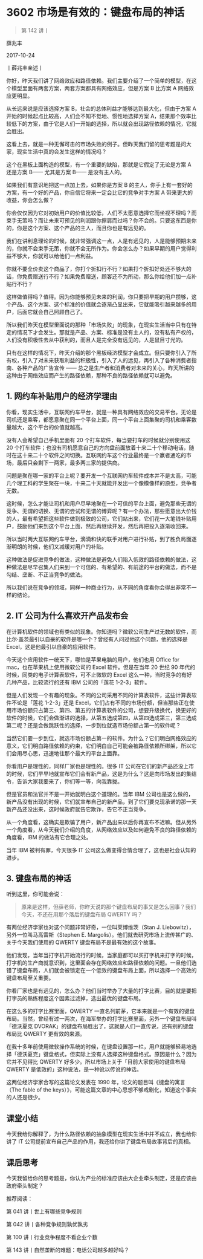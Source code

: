 # 3602 市场是有效的：键盘布局的神话

> 第 142 讲丨

薛兆丰

2017-10-24


丨薛兆丰亲述丨

你好，昨天我们讲了网络效应和路径依赖。我们主要介绍了一个简单的模型，在这个模型里面有两套方案，两套方案都具有网络效应，但是方案 B 比方案 A 网络效应更明显。

从长远来说是应该选择方案 B，社会的总体利益才能够达到最大化，但由于方案 A 开始的时候起点比较高，人们会不知不觉地、惯性地选择方案 A，结果那个效率比较低下的方案，由于它是人们一开始的选择，所以就会出现路径依赖的情况，它就会胜出。

这看上去，就是一种无懈可击的市场失败的例子。但昨天我们留的思考题是问大家，现实生活中真的会发生这样的情况吗？

这个在黑板上面构造的模型，有一个重要的缺陷，那就是它假定了无论是方案 A 还是方案 B—— 尤其是方案 B—— 是没有主人的。

如果我们有意识地把这一点加上去，如果你是方案 B 的主人，你手上有一套好的方案，有一个好的产品，你自信它将来一定会比它的竞争对手方案 A 带来更大的收益，你会怎么做？

你会仅仅因为它对初始用户的价值比较低，人们不太愿意选择它而坐视不理吗？而束手无策吗？而让未来可预见的利润跟你擦肩而过吗？你不会的。只要这东西是你的，你是这个方案、这个产品的主人，而且你也是有远见的。

我们在讲利息理论的时候，就非常强调这一点，人是有远见的，人是能够预期未来的，你就不会束手无策，你就不会无所作为。你会怎么办？如果早期的用户觉得利益不够大，你就可以给他们一点利益。

你就不要全价卖这个商品了，你打个折扣行不行？如果打个折扣好处还不够大的话，你免费赠送行不行？如果免费赠送，顾客还不为所动，那么你给他们加一点补贴行不行？

这样做值得吗？值得。因为你能够预见未来的利润，你只要把早期的用户攒够，这个产品、这个方案、这个标准的价值就会逐渐凸显出来，它就能吸引越来越多的用户，后面它就会自己照顾自己了。

所以我们昨天在模型里面说的那种「市场失败」的现象，在现实生活当中只有在特定的情况下才会发生。那就是产品、方案、标准是没有主人的，没有私有产权的，人们没有积极性去从中获利的，而且人是完全没有远见的，人是鼠目寸光的。

只有在这样的情况下，昨天介绍的那个黑板经济模型才会成立。但只要你引入了所有权，引入了对未来获取利益的积极性，引入了人的远见，再引入了各种消费者指南、各种产品的广告宣传 —— 总之是生产者和消费者对未来的关心，昨天所讲的这种由于网络效应而产生的路径依赖，那种不良的路径依赖就可以避免。

## 1. 网约车补贴用户的经济学理由

你看，现实生活中，互联网约车平台，就是一种具有网络效应的交易平台。无论是司机还是乘客，都愿意聚在同一个平台上面，同一个平台上面集聚的司机和乘客数量越大，这个平台的价值就越高。

没有人会希望自己手机里面有 20 个打车软件，每当要打车的时候就分别使用这 20 个打车软件；也没有司机愿意自己的方向盘前面放着十来二十个移动电话，随时在这十来二十个软件之间切换。互联网约车这个行业最终是一个赢者通吃的市场，最后只会剩下一两家，最多两三家的提供商。

问题是聚在哪一家的平台上呢？要开发一个互联网约车软件成本并不是太高，可能几个理工科的学生聚在一块，十来二十天就能开发出一个像模像样的原型，竞争者无数。

这时候，怎么才能让司机和用户尽早地聚在一个可信的平台上面，避免那些无谓的竞争、无谓的切换、无谓的尝试和无谓的博弈呢？有一个办法，那些愿意出大价钱的人，最有希望把这些软件做到极致的公司，它们站出来，它们花一大笔钱补贴用户，鼓励他们来到这个平台上面，然后再继续开发，然后再把投入逐渐收回来。

所以当时两大互联网约车平台，滴滴和快的联手对用户进行补贴，到了胜负局面逐渐明朗的时候，他们又减缓对用户的补贴。

这种做法是促进竞争的做法，这种做法是避免人们陷入低效的路径依赖的做法，这种做法是尽早召集人们来到一个可信的、有希望的、有前途的平台的做法，而不是勾结、垄断、不正当竞争的做法。

所以我们说在竞争的领域，同样一种商业行为，从不同的角度看你会得出非常不一样的结论。

## 2. IT 公司为什么喜欢开产品发布会

在计算机软件的领域也有类似的现象。你知道吗？微软公司生产过无数的软件，而比尔·盖茨最引以自豪的软件是哪一个？曾经有人问过他这个问题，他的选择是 Excel，这是他最引以自豪的应用软件。

今天这个应用软件一统天下，哪怕是苹果电脑的用户，他们也用 Office for mac，也在苹果机上使用微软公司的 Excel 软件。但是在当年 20 世纪 90 年代的时候，同类的电子计算表软件，可不止微软的 Excel 这么一种，当时竞争的有好几种产品，比较流行的还有 IBM 公司的「莲花 1-2-3」软件。

但是人们发现一个有趣的现象。不同的公司采用不同的计算表软件，这些计算表软件不论是「莲花 1-2-3」还是 Excel，它们占有不同的市场份额，但当那些正在使用市场份额只占第三、第四、第五的计算表软件的公司，想要升级换代，换更好的软件的时候，它们会做渐进的选择，从第五选成第四，从第四选成第三，第三选成第二呢？还是会做跳跃性的选择，一步到位就选市场份额占第一的软件呢？

当然它们要一步到位，就选市场份额占第一的软件。为什么？它们明白网络效应的意义，它们明白路径依赖的约束，它们明白自己可能会被路径依赖所绑架，所以它们会用尽心思，迅速地往那个最大的平台上面靠。

你看用户是理性的，同样厂家也是理性的。很多 IT 公司在它们的新产品还没上市的时候，它们早早地就宣布它们会有新产品，这是为什么？这是向市场发出的集结令，告诉大家我要来了，你们等一等，向我靠拢。

但是官员和法官并不是一开始就明白这个道理的。当年 IBM 公司也是这么做的，新产品没有出现的时候，它们就宣布自己的新产品，到了它们要兑现承诺的那一天新产品还没出来，这时候政府就告它欺诈，告它不正当竞争。

从一个角度看，这确实是欺骗了用户，新产品出来以后你再宣布不迟嘛。但从另外一个角度看，从今天我们介绍的角度，从网络效应以及如何避免不良的路径依赖的角度看，IBM 的做法有它合理之处。

当年 IBM 被判有罪，今天很多 IT 公司这么做变得合情合理了，这也是社会认知的进步。

## 3. 键盘布局的神话

听到这里，你可能会说：

> 原来是这样，但薛老师，你昨天说的那个键盘布局的事又是怎么回事？我们今天，不还在用那个落后的键盘布局 QWERTY 吗？

有两位经济学家也对这个问题非常好奇，一位叫莱博维茨（Stan J. Liebowitz），另外一位叫马高雷斯（Stephen E. Margolis）。他们就去研究市场上流传甚广的、关于今天我们使用的 QWERTY 键盘布局不是最有效的这个故事。

他们发现，当年当打字机开始流行的时候，当家庭都可以买打字机来打字的时候，打字机的生产商就意识到，这里面会存在网络效应和路径依赖的问题。一旦他们选错了键盘布局，人们就会被锁定在一个低效的键盘布局上面，所以选择一个高效的键盘布局至关重要。

你看厂家也是有远见的，怎么办？他们当时举办了大量的打字比赛，目的就是要把打字员的熟练程度这个因素过滤掉，选出最优的键盘布局。

在这么多的打字比赛里面，QWERTY 一直名列前茅，它本来就是一个有效的键盘布局。当然，曾经有过一两次，在海军举办的打字比赛里面，另外一个键盘布局叫「德沃夏克 DVORAK」的键盘布局胜出了，这就是人们一直传说，还有别的键盘布局比 QWERTY 更有效的来源。

在我十多年前使用微软操作系统的时候，在键盘设置那一栏，用户就能够轻易地选择「德沃夏克」键盘格式，但实际上没有人选择这种键盘格式。原因是什么？因为它并不见得比 QWERTY 好多少。所以市场上关于「目前大家使用的键盘布局 QWERTY 是低效的」这种说法，是一种讹以传讹的神话。

这两位经济学家合写的这篇论文发表在 1990 年，论文的题目叫《键盘的寓言（The fable of the keys）》，可能这篇文章的中心思想不够戏剧化，知道这个事实的人还是很少。

## 课堂小结

今天我给你解释了，为什么路径依赖的抽象模型在现实生活中并不成立，我也给你讲了 IT 公司提前宣布自己产品的作用，我还给你讲了键盘布局故事背后的真相。

## 课后思考

今天我留给你的思考题是，你认为产业的标准应该由大企业牵头制定，还是应该由政府牵头制定？

推荐阅读：

第 041 讲丨世上有哪些竞争规则

第 042 讲丨各种竞争规则孰优孰劣

第 100 讲丨行业竞争程度不看企业个数

第 143 讲丨自然垄断的难题：电话公司越多越好吗？

